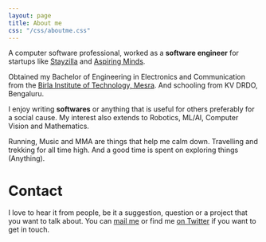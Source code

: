 ```yaml
---
layout: page
title: About me
css: "/css/aboutme.css"
---
```


<div id="aboutme-section">

<p class="about-text">
<span class="fa fa-briefcase about-icon"></span>
A computer software professional, worked as a <strong>software engineer</strong> for startups like <a href="https://www.stayzilla.com" target="_blank">Stayzilla</a> and <a href="http://www.aspiringminds.com/" target="_blank"> Aspiring Minds</a>.
</p>

<p class="about-text">
<span class="fa fa-graduation-cap about-icon"></span>
Obtained my Bachelor of Engineering in Electronics and Communication from the <a target="_blank" href="https://www.bitmesra.ac.in/"> Birla Institute of Technology, Mesra</a>. And schooling from KV DRDO, Bengaluru.
</p>

<p class="about-text">
<span class="fa fa-code about-icon"></span>
I enjoy writing <strong>softwares</strong>  or anything that is useful for others preferably for a social cause. My interest also extends to Robotics, ML/AI, Computer Vision and Mathematics.
</p>

<p class="about-text">
<span class="fa fa-heart about-icon"></span>
Running, Music and MMA are things that help me calm down. Travelling and trekking for all time high. And a good time is spent on exploring things (Anything).
</p>
</div>

<div id="contactme-section">
<h1 id="contact">Contact</h1>
<p>I love to hear it from people, be it a suggestion, question or a project that you want to talk about. You can <a href="mailto:tarun91vas@gmail.com">mail me</a> or find me <a href="https://twitter.com/tarun91vas">on Twitter</a> if you want to get in touch.</p>
</div>

